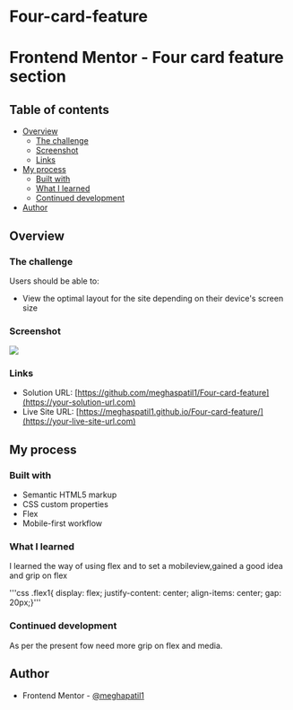 # Four-card-feature
# Frontend Mentor - Four card feature section 
## Table of contents

- [Overview](#overview)
  - [The challenge](#the-challenge)
  - [Screenshot](#screenshot)
  - [Links](#links)
- [My process](#my-process)
  - [Built with](#built-with)
  - [What I learned](#what-i-learned)
  - [Continued development](#continued-development)
- [Author](#author)

## Overview

### The challenge

Users should be able to:

- View the optimal layout for the site depending on their device's screen size

### Screenshot

![](./screenshot/)

### Links

- Solution URL: [https://github.com/meghaspatil1/Four-card-feature](https://your-solution-url.com)
- Live Site URL: [https://meghaspatil1.github.io/Four-card-feature/](https://your-live-site-url.com)

## My process

### Built with

- Semantic HTML5 markup
- CSS custom properties
- Flex
- Mobile-first workflow

### What I learned

I learned the way of using flex and to set a mobileview,gained a good idea and grip on flex

'''css
    .flex1{
    display: flex;
    justify-content: center;
    align-items: center;
    gap: 20px;}'''

### Continued development

As per the present fow need more grip on flex and media.

## Author
- Frontend Mentor - [@meghapatil1](https://www.frontendmentor.io/profile/meghapatil1)

